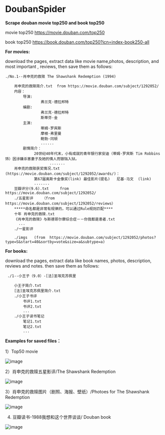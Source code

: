 # DoubanSpider


**Scrape douban movie top250 and book top250**

   movie top250  https://movie.douban.com/top250

   book top250 https://book.douban.com/top250?icn=index-book250-all

**For movies:**

download the pages, extract data like movie name,photos, description, and most important , reviews, then save them as follows:


    ./No.1--肖申克的救赎 The Shawshank Redemption (1994)
    
        肖申克的救赎简介.txt  from https://movie.douban.com/subject/1292052/
        内容：
            导演:
                    弗兰克·德拉邦特
            编剧: 
                    弗兰克·德拉邦特
                    斯蒂芬·金
            主演:
                    蒂姆·罗宾斯
                    摩根·弗里曼
                    鲍勃·冈顿
                    ......
            剧情简介：
                 20世纪40年代末，小有成就的青年银行家安迪（蒂姆·罗宾斯 Tim Robbins 饰）因涉嫌杀害妻子及她的情人而锒铛入狱。
                        .......
        肖申克的救赎获奖情况.txt  (https://movie.douban.com/subject/1292052/awards/)：
                 第67届奥斯卡金像奖(link) 最佳影片(提名)   尼基·马文  (link)
                 .......
        豆瓣评分(9.6).txt     from https://movie.douban.com/subject/1292052/
        ./五星影评    （from  https://movie.douban.com/subject/1292052/reviews）
        *****命名都是非常有规律的，可以通过Rule规则匹配****
        十年 肖申克的救赎.txt
        《肖申克的救赎》与斯德哥尔摩综合症－－你我都是患者.txt
          ...
        ./一星影评

        ./imgs   (from  https://movie.douban.com/subject/1292052/photos?type=S&start=40&sortby=vote&size=a&subtype=a)


**For books:**

download the pages, extract data like book names, photos, description, reviews and notes. then save them as follows:

     ./1--小王子（9.0）-[法]圣埃克苏佩里
 
        小王子简介.txt
        [法]圣埃克苏佩里简介.txt
        ./小王子书评
            书评1.txt
            书评2.txt
            ...
        ./小王子读书笔记
            笔记1.txt
            笔记2.txt
            ...
     

**Examples for saved files：**

1）Top50 movie

![image](https://github.com/PChief/DoubanSpider/blob/master/Douban/imgs/%E5%89%8D50%E4%B8%AA%E7%94%B5%E5%BD%B1.png)

2）肖申克的救赎五星影评/The Shawshank Redemption

![image](https://github.com/PChief/DoubanSpider/blob/master/Douban/imgs/%E8%82%96%E7%94%B3%E5%85%8B%E7%9A%84%E6%95%91%E8%B5%8E%E4%BA%94%E6%98%9F%E5%BD%B1%E8%AF%84.png)

3）肖申克的救赎图片（剧照、海报、壁纸）/Photoes for The Shawshank Redemption

![image](https://github.com/PChief/DoubanSpider/blob/master/Douban/imgs/%E8%82%96%E7%94%B3%E5%85%8B%E7%9A%84%E6%95%91%E8%B5%8E%E5%9B%BE%E7%89%87.png)

4) 豆瓣读书-1988我想和这个世界谈谈/ Douban book

![image](https://github.com/PChief/DoubanSpider/blob/master/Douban/imgs/%E8%B1%86%E7%93%A3%E8%AF%BB%E4%B9%A6-1988%E6%88%91%E6%83%B3%E5%92%8C%E8%BF%99%E4%B8%AA%E4%B8%96%E7%95%8C%E8%B0%88%E8%B0%88.png)
